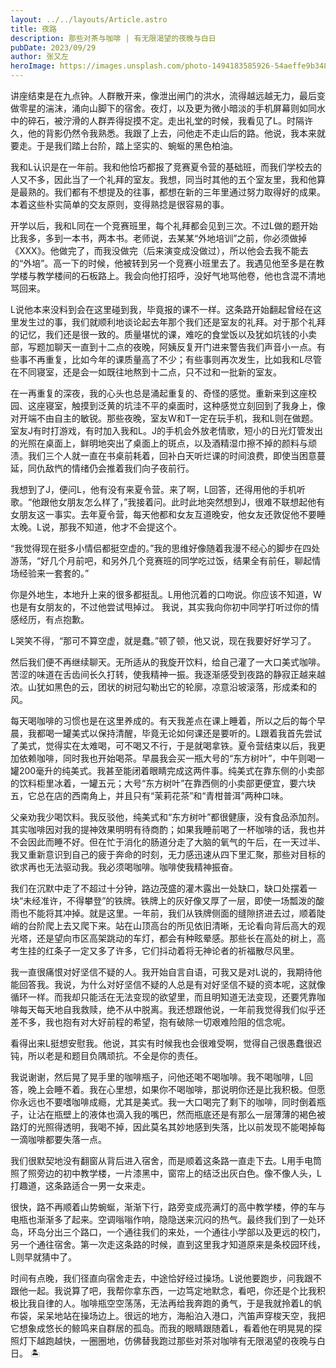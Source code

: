 ```yaml
---
layout: ../../layouts/Article.astro
title: 夜路
description: 那些对茶与咖啡 | 有无限渴望的夜晚与白日
pubDate: 2023/09/29
author: 张又左
heroImage: https://images.unsplash.com/photo-1494183585926-54aeffe9b348?auto=format&fit=crop&w=2149&q=80
---
```


讲座结束是在九点钟。人群散开来，像泄出闸门的洪水，流得越远越无力，最后变做零星的湍沫，涌向山脚下的宿舍。夜灯，以及更为微小暗淡的手机屏幕则如同水中的碎石，被泞滑的人群弄得捉摸不定。走出礼堂的时候，我看见了L。时隔许久，他的背影仍然令我熟悉。我跟了上去，问他走不走山后的路。他说，我本来就要走。于是我们踏上台阶，踏上坚实的、蜿蜒的黑色柏油。

我和L认识是在一年前。我和他恰巧都报了竞赛夏令营的基础班，而我们学校去的人又不多，因此当了一个礼拜的室友。我想，同当时其他的五个室友里，我和他算是最熟的。我们都有不想提及的往事，都想在新的三年里通过努力取得好的成果。本着这些朴实简单的交友原则，变得熟捻是很容易的事。

开学以后，我和L同在一个竞赛班里，每个礼拜都会见到三次。不过L做的题开始比我多，多到一本书，两本书。老师说，去某某“外地培训”之前，你必须做掉《XXX》。他做完了，而我没做完（后来演变成没做过），所以他会去我不能去的“外培”。高一下的时候，他被转到另一个竞赛小班里去了。我遇见他至多是在教学楼与教学楼间的石板路上。我会向他打招呼，没好气地骂他卷，他也含混不清地骂回来。

L说他本来没料到会在这里碰到我，毕竟报的课不一样。这条路开始翻起曾经在这里发生过的事，我们就顺利地谈论起去年那个我们还是室友的礼拜。对于那个礼拜的记忆，我们还是很一致的。质量堪忧的课，难吃的食堂饭以及犹如坑钱的小卖部，写题加聊天一直到十二点的夜晚，阿姨反复开门进来警告我们声音小一点。有些事不再重复，比如今年的课质量高了不少；有些事则再次发生，比如我和L尽管在不同寝室，还是会一如既往地熬到十二点，只不过和一批新的室友。

在一再重复的深夜，我的心头也总是涌起重复的、奇怪的感觉。重新来到这座校园、这座寝室，触摸到泛黄的坑洼不平的桌面时，这种感觉立刻回到了我身上，像对开端不由自主的敏锐。那些夜晚，室友W和T一定在玩手机，我和L则在做题。室友J有时打游戏，有时加入我和L。J的手机会外放老情歌，短小的日光灯管发出的光照在桌面上，鲜明地突出了桌面上的斑点，以及酒精湿巾擦不掉的颜料与顽渍。我们三个人就一直在书桌前耗着，回补白天听烂课的时间浪费，即使当困意蔓延，同仇敌忾的情绪仍会推着我们向子夜前行。

我想到了J，便问L，他有没有来夏令营。来了啊，L回答，还得用他的手机听歌。“他跟他女朋友怎么样了，”我接着问。此时此地突然想到J，很难不联想起他有女朋友这一事实。去年夏令营，每天他都和女友互道晚安，他女友还敦促他不要睡太晚。L说，那我不知道，他才不会提这个。

“我觉得现在挺多小情侣都挺空虚的。”我的思维好像随着我漫不经心的脚步在四处游荡，“好几个月前吧，和另外几个竞赛班的同学吃过饭，结果全有前任，聊起情场经验来一套套的。”

你是外地生，本地升上来的很多都挺乱。L用他沉着的口吻说。你应该不知道，W也是有女朋友的，不过他尝试甩掉过。
我说，其实我向你初中同学打听过你的情感经历，有点抱歉。

L哭笑不得，“那可不算空虚，就是蠢。”顿了顿，他又说，现在我要好好学习了。

然后我们便不再继续聊天。无所适从的我旋开饮料，给自己灌了一大口美式咖啡。苦涩的味道在舌齿间长久打转，使我精神一振。我逐渐感受到夜路的静寂正越来越浓。山犹如黑色的云，团状的树冠勾勒出它的轮廓，凉意沿坡滚落，形成柔和的风。

每天喝咖啡的习惯也是在这里养成的。有天我差点在课上睡着，所以之后的每个早晨，我都喝一罐美式以保持清醒，毕竟无论如何课还是要听的。L跟着我首先尝试了美式，觉得实在太难喝，可不喝又不行，于是就喝拿铁。夏令营结束以后，我更加依赖咖啡，同时我也开始喝茶。早晨我会买一瓶大号的“东方树叶”，中午则喝一罐200毫升的纯美式。我甚至能闭着眼睛完成这两件事。纯美式在靠东侧的小卖部的饮料柜里冰着，一罐五元；大号“东方树叶”在靠西侧的小卖部更便宜，要六块五，它总在店的西南角上，并且只有“茉莉花茶”和“青柑普洱”两种口味。

父亲劝我少喝饮料。我反驳他，纯美式和“东方树叶”都很健康，没有食品添加剂。其实咖啡因对我的提神效果明明有待商酌；如果我睡前喝了一杯咖啡的话，我也并不会因此而睡不好。但在忙于消化的肠道分走了大脑的氧气的午后，在一天过半、我又重新意识到自己的疲于奔命的时刻，无力感迅速从四下里汇聚，那些对目标的欲求再也无法驱动我。我必须喝咖啡。咖啡使我精神振奋。

我们在沉默中走了不超过十分钟，路边茂盛的灌木露出一处缺口，缺口处摆着一块“未经准许，不得攀登”的铁牌。铁牌上的灰好像又厚了一层，即使一场瓢泼的酸雨也不能将其冲掉。就是这里。一年前，我们从铁牌侧面的缝隙挤进去过，顺着陡峭的台阶爬上去又爬下来。站在山顶高台的所见依旧清晰，无论看向背后高大的观光塔，还是望向市区高架跳动的车灯，都会有种眩晕感。那些长在高处的树上，高考生挂的红条子一定又多了许多，它们抖动着将无神论者的祈福散尽风里。

我一直很痛恨对好坚信不疑的人。我开始自言自语，可我又是对L说的，我期待他能回答我。我说，为什么对好坚信不疑的人总是有对好坚信不疑的资本呢，这就像循环一样。而我却只能活在无法变现的欲望里，而且明知道无法变现，还要凭靠咖啡每天每天地自我救赎，绝不从中脱离。我还想跟他说，一年前我觉得我们似乎还差不多，我也抱有对大好前程的希望，抱有破除一切艰难险阻的信念呢。

看得出来L挺想安慰我。他说，其实有时候我也会很难受啊，觉得自己很愚蠢很迟钝，所以老是和题目负隅顽抗。不全是你的责任。

我说谢谢，然后晃了晃手里的咖啡瓶子，问他还喝不喝咖啡。我不喝咖啡，L回答，晚上会睡不着。我在心里想，如果你不喝咖啡，那说明你还是比我积极。但愿你永远也不要嗜咖啡成瘾，尤其是美式。我一大口喝完了剩下的咖啡，同时倒着瓶子，让沾在瓶壁上的液体也滴入我的嘴巴，然而瓶底还是有那么一层薄薄的褐色被路灯的光照得透明，我喝不掉，因此莫名其妙地感到失落，比以前发现不能喝掉每一滴咖啡都要失落一点。

我们很默契地没有翻窗从背后进入宿舍，而是顺着这条路一直走下去。L用手电筒照了照旁边的初中教学楼，一片漆黑中，窗帘上的结泛出灰白色。像不像人头，L打趣道，这条路适合一男一女来走。

很快，路不再顺着山势蜿蜒，渐渐下行，路旁变成亮满灯的高中教学楼，停的车与电瓶也渐渐多了起来。空调嗡嗡作响，隐隐送来沉闷的热气。最终我们到了一处环岛，环岛分出三个路口，一个通往我们的来处，一个通往小学部以及更远的校门，另一个通往宿舍。第一次走这条路的时候，直到这里我才知道原来是条校园环线，L则早就猜中了。

时间有点晚，我们径直向宿舍走去，中途恰好经过操场。L说他要跑步，问我跟不跟他一起。我说算了吧，我帮你拿东西，一边笃定地默念，看吧，你还是个比我积极比我自律的人。咖啡瓶空空荡荡，无法再给我奔跑的勇气，于是我就拎着L的帆布袋，呆呆地站在操场边上。很远的地方，海船泊入港口，汽笛声穿梭天空，我把它想象成悠长的鲸鸣来自群居的孤岛。而我的眼睛跟随着L，看着他在明晃晃的探照灯下越跑越快，一圈圈地，仿佛替我跑过那些对茶对咖啡有无限渴望的夜晚与白日。 🏝️
